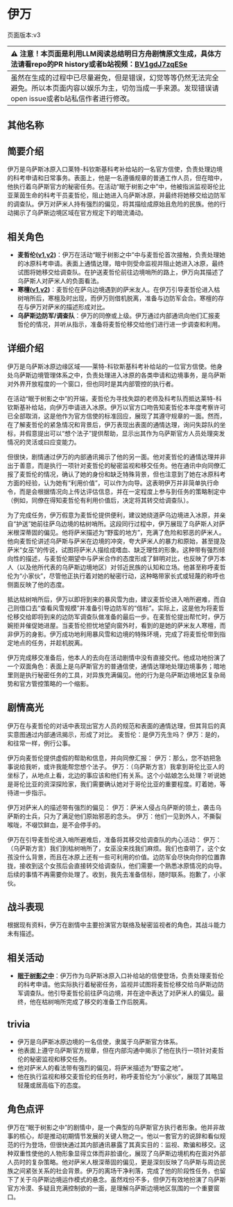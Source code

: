 # 伊万
页面版本:v3
 

| :warning: 注意！本页面是利用LLM阅读总结明日方舟剧情原文生成，具体方法请看repo的PR history或者b站视频：[BV1gdJ7zqESe](https://www.bilibili.com/video/BV1gdJ7zqESe/)         |
|:----------------------------|
| 虽然在生成的过程中已尽量避免，但是错误，幻觉等等仍然无法完全避免。所以本页面内容以娱乐为主，切勿当成一手来源。发现错误请open issue或者b站私信作者进行修改。|



## 其他名称

## 简要介绍
伊万是乌萨斯冰原入口莱特-科钦斯基科考补给站的一名官方信使，负责处理边境的科考申请和日常事务。表面上，他是一名遵循规章的普通工作人员，但在暗中，他执行着乌萨斯官方的秘密任务。在活动“眠于树影之中”中，他被指派监视哥伦比亚莱茵生命的科考干员麦哲伦，阻止她进入乌萨斯冰原，并最终将她移交给边防军的调查队。伊万对萨米人持有强烈的偏见，将其描绘成原始且危险的民族。他的行动揭示了乌萨斯边境区域在官方规定下的暗流涌动。
## 相关角色
-   **麦哲伦([v1](../chars/char_248_mgllan.md),[v2](char_248_mgllan.md))**：伊万在活动“眠于树影之中”中与麦哲伦首次接触，负责处理她的冰原科考申请。表面上通情达理，暗中则受命监视并阻止她进入冰原，最终试图将她移交给调查队。在护送麦哲伦前往边境哨所的路上，伊万向其描述了乌萨斯人对萨米人的负面看法。
-   **寒檀([v1](../chars/char_341_sntlla.md),[v2](char_341_sntlla.md))**：麦哲伦在萨乌边境遇到的萨米友人。在伊万引导麦哲伦进入枯树哨所后，寒檀及时出现，而伊万则借机脱离，准备与边防军会合。寒檀的存在与伊万对萨米的描述形成对比。
-   **乌萨斯边防军/调查队**：伊万的同僚或上级。伊万通过内部通讯向他们汇报麦哲伦的情况，并听从指示，准备将麦哲伦移交给他们进行进一步调查和利用。
## 详细介绍
伊万是乌萨斯冰原边缘区域——莱特-科钦斯基科考补给站的一位官方信使。他身处乌萨斯边境管理体系之中，负责处理进入冰原的各类申请和边境事务，是乌萨斯对外界开放程度的一个窗口，但也同时是其内部管控的执行者。

在活动“眠于树影之中”的开端，麦哲伦为寻找失踪的老师及科考队而抵达莱特-科钦斯基补给站，向伊万申请进入冰原。伊万以官方口吻告知麦哲伦本年度考察许可已全部取消，这是他作为官方信使的标准回应，展现了其遵守规章的一面。然而，在了解麦哲伦的紧急情况和背景后，伊万表现出表面的通情达理，询问失踪队的坐标，并假意提出可以“想个法子”提供帮助，显示出其作为乌萨斯官方人员处理突发情况的灵活或曰应变能力。

但很快，剧情通过伊万的内部通讯揭示了他的另一面。他对麦哲伦的通情达理并非出于善意，而是执行一项针对麦哲伦的秘密监视和移交任务。他在通讯中向同僚汇报了麦哲伦的情况，确认了她的身份和缺乏特殊背景，但也注意到了她在冰原科考方面的经验，认为她有“利用价值”，可以作为向导。这表明伊万并非简单执行命令，而是会根据情况向上传达评估信息，并在一定程度上参与到任务的策略制定中（例如，同僚在得知麦哲伦有利用价值后，决定将其转交给调查队）。

为了完成任务，伊万假意为麦哲伦提供便利，建议她绕道萨乌边境进入冰原，并亲自“护送”她前往萨乌边境的枯树哨所。这段同行过程中，伊万展现了乌萨斯人对萨米根深蒂固的偏见。他将萨米描述为“野蛮的地方”，充满了危险和邪恶的萨米人。他向麦哲伦讲述乌萨斯与萨米在边境的冲突，夸大萨米人的暴力和原始，甚至提及萨米“女巫”的传说，试图将萨米人描绘成嗜血、缺乏理性的形象。这种带有强烈倾向性的描述，与麦哲伦期望中与萨米合作的态度形成了鲜明对比，也反映了伊万本人（以及他所代表的乌萨斯边境地区）对邻近民族的认知和立场。他甚至称呼麦哲伦为“小家伙”，尽管他正执行着对她的秘密行动，这种略带家长式或轻蔑的称呼也侧面反映了他的态度。

抵达枯树哨所后，伊万以即将到来的暴风雪为由，建议麦哲伦进入哨所避难，而自己则借口去“查看风雪规模”并准备引导边防军的“信标”。实际上，这是他为将麦哲伦移交给即将到来的边防军调查队做准备的最后一步。在麦哲伦提出帮忙时，伊万婉拒并催促她进屋。当麦哲伦担忧地望向窗外时，看到的是她的萨米友人寒檀，而非伊万的身影。伊万成功地利用暴风雪和边境的特殊环境，完成了将麦哲伦带到指定地点的任务，并趁机脱离。

伊万完成移交准备后，他本人的去向在活动剧情中没有直接交代。他成功地扮演了一个双面角色：表面上是乌萨斯官方的普通信使，通情达理地处理边境事务；暗地里则是执行秘密任务的工具，对异族充满偏见。他的行为是乌萨斯边境地区复杂局势和官方管控策略的一个缩影。
## 剧情高光
伊万在与麦哲伦的对话中表现出官方人员的规范和表面的通情达理，但其背后的真实意图通过内部通讯揭示，形成了对比。
麦哲伦：是伊万先生吗？
伊万：是的，和往常一样，例行公事。

伊万向麦哲伦提供虚假的帮助和信息，并向同僚汇报：
伊万：那么，您不妨把急事说给我听，或许我能帮您想个法子。
伊万：（乌萨斯方言）我拿到哥伦比亚人的坐标了，从地点上看，北边的事应该和他们有关系。这个小姑娘怎么处理？听说她是哥伦比亚的资深探险家，我们需要确认她对于哥伦比亚的重要程度。盯着她，等待进一步指示。

伊万对萨米人的描述带有强烈的偏见：
伊万：萨米人侵占乌萨斯的领土，袭击乌萨斯的士兵，只为了满足他们原始邪恶的念头。
伊万：他们一见到外人，不撕裂喉咙，不啜饮鲜血，是不会停手的。

伊万在引导麦哲伦进入哨所避难后，准备将其移交给调查队的内心活动：
伊万：（乌萨斯方言）我们到枯树哨所了，女巫没来找我们麻烦。我们也查明了，这个女孩没什么背景，而且在冰原上还有一些可利用的价值。边防军会尽快向你的位置靠拢，接收到这个女孩后会直接转交给调查队，他们需要一个熟悉冰原情况的向导。后续的事情不再需要你处理了。收到，我先去准备信标，随时联系。抱歉了，小家伙。
## 战斗表现
根据现有资料，伊万在剧情中主要扮演官方联络及秘密监视者的角色，其战斗能力未有描述。
## 相关活动
-   **[眠于树影之中](../stories/act15mini.md)**：伊万作为乌萨斯冰原入口补给站的信使登场，负责处理麦哲伦的科考申请。他实际执行着秘密任务，监视并试图将麦哲伦移交给乌萨斯边防军调查队。他引导麦哲伦前往萨乌边境，并在途中表达了对萨米人的偏见。最终，他在枯树哨所完成了移交的准备工作后脱离。
## trivia
*   伊万是乌萨斯冰原边境的一名信使，隶属于乌萨斯官方体系。
*   他表面上遵守乌萨斯官方规章，但在内部沟通中揭示了他在执行一项针对麦哲伦的秘密监视和移交任务。
*   他对萨米人的看法带有强烈的偏见，将萨米描述为“野蛮之地”。
*   他在执行监视和移交麦哲伦的任务时，称呼麦哲伦为“小家伙”，展现了其略显轻蔑或居高临下的态度。
## 角色点评
伊万在“眠于树影之中”的剧情中，是一个典型的乌萨斯官方执行者形象。他并非故事的核心，却是推动初期情节发展的关键人物之一。他以一套官方的说辞和看似规范的行为登场，但很快通过其内部通讯暴露了其真实目的：监视、欺骗和移交。这种双重性使他的人物形象显得立体而非脸谱化，展现了乌萨斯边境机构在面对外部人员时的复杂策略。他对萨米人根深蒂固的偏见，更是深刻反映了乌萨斯与周边民族之间紧张关系的社会背景。伊万的离场干净利落，完成了他的阶段性任务，也留下了关于乌萨斯边境运作模式的悬念。虽然戏份不多，但伊万有效地扮演了乌萨斯官方冷漠、多疑且充满控制欲的一面，是理解乌萨斯边境地区氛围的一个重要窗口。